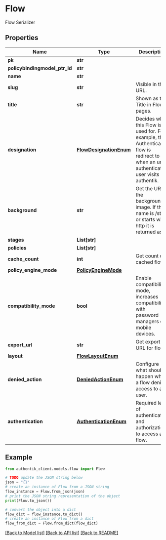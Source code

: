# Flow

Flow Serializer

## Properties

Name | Type | Description | Notes
------------ | ------------- | ------------- | -------------
**pk** | **str** |  | [readonly] 
**policybindingmodel_ptr_id** | **str** |  | [readonly] 
**name** | **str** |  | 
**slug** | **str** | Visible in the URL. | 
**title** | **str** | Shown as the Title in Flow pages. | 
**designation** | [**FlowDesignationEnum**](FlowDesignationEnum.md) | Decides what this Flow is used for. For example, the Authentication flow is redirect to when an un-authenticated user visits authentik. | 
**background** | **str** | Get the URL to the background image. If the name is /static or starts with http it is returned as-is | [readonly] 
**stages** | **List[str]** |  | [readonly] 
**policies** | **List[str]** |  | [readonly] 
**cache_count** | **int** | Get count of cached flows | [readonly] 
**policy_engine_mode** | [**PolicyEngineMode**](PolicyEngineMode.md) |  | [optional] 
**compatibility_mode** | **bool** | Enable compatibility mode, increases compatibility with password managers on mobile devices. | [optional] 
**export_url** | **str** | Get export URL for flow | [readonly] 
**layout** | [**FlowLayoutEnum**](FlowLayoutEnum.md) |  | [optional] 
**denied_action** | [**DeniedActionEnum**](DeniedActionEnum.md) | Configure what should happen when a flow denies access to a user. | [optional] 
**authentication** | [**AuthenticationEnum**](AuthenticationEnum.md) | Required level of authentication and authorization to access a flow. | [optional] 

## Example

```python
from authentik_client.models.flow import Flow

# TODO update the JSON string below
json = "{}"
# create an instance of Flow from a JSON string
flow_instance = Flow.from_json(json)
# print the JSON string representation of the object
print(Flow.to_json())

# convert the object into a dict
flow_dict = flow_instance.to_dict()
# create an instance of Flow from a dict
flow_from_dict = Flow.from_dict(flow_dict)
```
[[Back to Model list]](../README.md#documentation-for-models) [[Back to API list]](../README.md#documentation-for-api-endpoints) [[Back to README]](../README.md)


